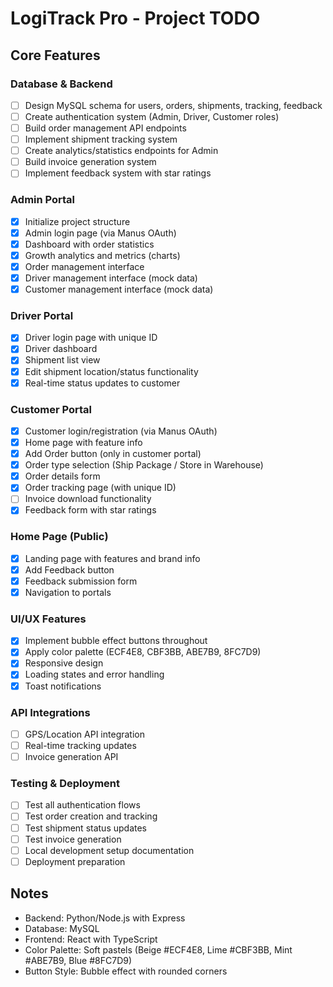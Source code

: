 # LogiTrack Pro - Project TODO

## Core Features

### Database & Backend
- [ ] Design MySQL schema for users, orders, shipments, tracking, feedback
- [ ] Create authentication system (Admin, Driver, Customer roles)
- [ ] Build order management API endpoints
- [ ] Implement shipment tracking system
- [ ] Create analytics/statistics endpoints for Admin
- [ ] Build invoice generation system
- [ ] Implement feedback system with star ratings

### Admin Portal
- [x] Initialize project structure
- [x] Admin login page (via Manus OAuth)
- [x] Dashboard with order statistics
- [x] Growth analytics and metrics (charts)
- [x] Order management interface
- [x] Driver management interface (mock data)
- [x] Customer management interface (mock data)

### Driver Portal
- [x] Driver login page with unique ID
- [x] Driver dashboard
- [x] Shipment list view
- [x] Edit shipment location/status functionality
- [x] Real-time status updates to customer

### Customer Portal
- [x] Customer login/registration (via Manus OAuth)
- [x] Home page with feature info
- [x] Add Order button (only in customer portal)
- [x] Order type selection (Ship Package / Store in Warehouse)
- [x] Order details form
- [x] Order tracking page (with unique ID)
- [ ] Invoice download functionality
- [x] Feedback form with star ratings

### Home Page (Public)
- [x] Landing page with features and brand info
- [x] Add Feedback button
- [x] Feedback submission form
- [x] Navigation to portals

### UI/UX Features
- [x] Implement bubble effect buttons throughout
- [x] Apply color palette (ECF4E8, CBF3BB, ABE7B9, 8FC7D9)
- [x] Responsive design
- [x] Loading states and error handling
- [x] Toast notifications

### API Integrations
- [ ] GPS/Location API integration
- [ ] Real-time tracking updates
- [ ] Invoice generation API

### Testing & Deployment
- [ ] Test all authentication flows
- [ ] Test order creation and tracking
- [ ] Test shipment status updates
- [ ] Test invoice generation
- [ ] Local development setup documentation
- [ ] Deployment preparation

## Notes
- Backend: Python/Node.js with Express
- Database: MySQL
- Frontend: React with TypeScript
- Color Palette: Soft pastels (Beige #ECF4E8, Lime #CBF3BB, Mint #ABE7B9, Blue #8FC7D9)
- Button Style: Bubble effect with rounded corners

